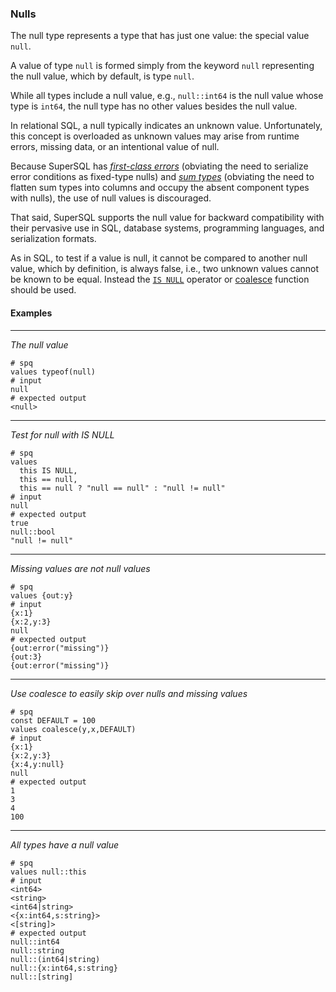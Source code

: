 ### Nulls

The null type represents a type that has just one value:
the special value `null`.

A value of type `null` is formed simply from the keyword `null` 
representing the null value, which by default, is type `null`.

While all types include a null value, e.g., `null::int64` is the 
null value whose type is `int64`, the null type has no other values
besides the null value.

In relational SQL, a null typically indicates an unknown value.
Unfortunately, this concept is overloaded as unknown values may arise
from runtime errors, missing data, or an intentional value of null.

Because SuperSQL has [_first-class errors_](error.md) (obviating the need to
serialize error conditions as fixed-type nulls)
and [_sum types_](union.md) (obviating the need to flatten sum types into columns and
occupy the absent component types with nulls), the use of null values is
discouraged.

That said, SuperSQL supports the null value for backward compatibility with
their pervasive use in SQL, database systems, programming languages, and serialization
formats.

As in SQL, to test if a value is null, it cannot be compared to another null 
value, which by definition, is always false, i.e., two unknown values cannot
be known to be equal.  Instead the [`IS NULL`](../expressions.md#comparisons) operator or 
[coalesce](../functions/generics/coalesce.md) function should be used.


#### Examples
---
_The null value_

```mdtest-spq
# spq
values typeof(null)
# input
null
# expected output
<null>
```

---

_Test for null with IS NULL_

```mdtest-spq
# spq
values
  this IS NULL,
  this == null,
  this == null ? "null == null" : "null != null"
# input
null
# expected output
true
null::bool
"null != null"
```

---

_Missing values are not null values_

```mdtest-spq
# spq
values {out:y}
# input
{x:1}
{x:2,y:3}
null
# expected output
{out:error("missing")}
{out:3}
{out:error("missing")}
```

---

_Use coalesce to easily skip over nulls and missing values_

```mdtest-spq
# spq
const DEFAULT = 100
values coalesce(y,x,DEFAULT)
# input
{x:1}
{x:2,y:3}
{x:4,y:null}
null
# expected output
1
3
4
100
```

---

_All types have a null value_

```mdtest-spq
# spq
values null::this
# input
<int64>
<string>
<int64|string>
<{x:int64,s:string}>
<[string]>
# expected output
null::int64
null::string
null::(int64|string)
null::{x:int64,s:string}
null::[string]
```
